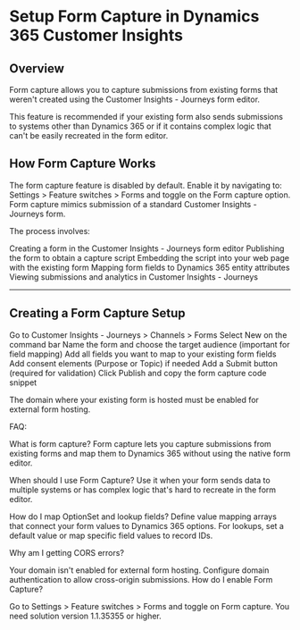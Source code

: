 # Setup Form Capture in Dynamics 365 Customer Insights

## Overview

Form capture allows you to capture submissions from existing forms that weren't created using the Customer Insights - Journeys form editor. 

This feature is recommended if your existing form also sends submissions to systems other than Dynamics 365 or if it contains complex logic that can't be easily recreated in the form editor.



## How Form Capture Works

The form capture feature is disabled by default. Enable it by navigating to: Settings > Feature switches > Forms and toggle on the Form capture option. Form capture mimics submission of a standard Customer Insights - Journeys form. 

The process involves:

Creating a form in the Customer Insights - Journeys form editor
Publishing the form to obtain a capture script
Embedding the script into your web page with the existing form
Mapping form fields to Dynamics 365 entity attributes
Viewing submissions and analytics in Customer Insights - Journeys

---

## Creating a Form Capture Setup

Go to Customer Insights - Journeys > Channels > Forms
Select New on the command bar
Name the form and choose the target audience (important for field mapping)
Add all fields you want to map to your existing form fields
Add consent elements (Purpose or Topic) if needed
Add a Submit button (required for validation)
Click Publish and copy the form capture code snippet

The domain where your existing form is hosted must be enabled for external form hosting.

FAQ:

What is form capture? 
Form capture lets you capture submissions from existing forms and map them to Dynamics 365 without using the native form editor.

When should I use Form Capture? 
Use it when your form sends data to multiple systems or has complex logic that's hard to recreate in the form editor.

How do I map OptionSet and lookup fields? 
Define value mapping arrays that connect your form values to Dynamics 365 options. For lookups, set a default value or map specific field values to record IDs.

Why am I getting CORS errors? 

Your domain isn't enabled for external form hosting. Configure domain authentication to allow cross-origin submissions.
How do I enable Form Capture?

Go to Settings > Feature switches > Forms and toggle on Form capture. You need solution version 1.1.35355 or higher.
